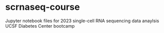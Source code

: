 # scrnaseq-course

Jupyter notebook files for 2023 single-cell RNA sequencing data anaylsis UCSF Diabetes Center bootcamp
